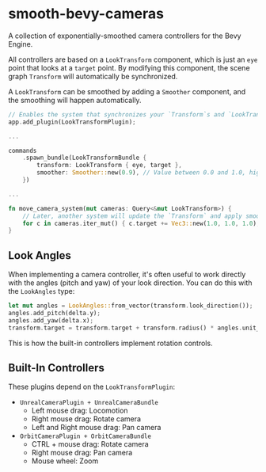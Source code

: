 # smooth-bevy-cameras

A collection of exponentially-smoothed camera controllers for the Bevy Engine.

All controllers are based on a `LookTransform` component, which is just an `eye` point that looks at a `target` point. By
modifying this component, the scene graph `Transform` will automatically be synchronized.

A `LookTransform` can be smoothed by adding a `Smoother` component, and the smoothing will happen automatically.

```rust
// Enables the system that synchronizes your `Transform`s and `LookTransform`s.
app.add_plugin(LookTransformPlugin);

...

commands
    .spawn_bundle(LookTransformBundle {
        transform: LookTransform { eye, target },
        smoother: Smoother::new(0.9), // Value between 0.0 and 1.0, higher is smoother.
    })

...

fn move_camera_system(mut cameras: Query<&mut LookTransform>) {
    // Later, another system will update the `Transform` and apply smoothing automatically.
    for c in cameras.iter_mut() { c.target += Vec3::new(1.0, 1.0, 1.0); }
}
```

## Look Angles

When implementing a camera controller, it's often useful to work directly with the angles (pitch and yaw) of your look
direction. You can do this with the `LookAngles` type:

```rust
let mut angles = LookAngles::from_vector(transform.look_direction());
angles.add_pitch(delta.y);
angles.add_yaw(delta.x);
transform.target = transform.target + transform.radius() * angles.unit_vector();
```

This is how the built-in controllers implement rotation controls.

## Built-In Controllers

These plugins depend on the `LookTransformPlugin`:

- `UnrealCameraPlugin + UnrealCameraBundle`
  - Left mouse drag: Locomotion
  - Right mouse drag: Rotate camera
  - Left and Right mouse drag: Pan camera
- `OrbitCameraPlugin + OrbitCameraBundle`
  - CTRL + mouse drag: Rotate camera
  - Right mouse drag: Pan camera
  - Mouse wheel: Zoom
